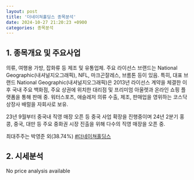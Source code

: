 ```yaml
---
layout: post
title: '더네이쳐홀딩스 종목분석'
date: 2024-10-27 21:20:23 +0900
categories: 종목분석
---
```


## 1. 종목개요 및 주요사업

의류, 여행용 가방, 잡화류 등 제조 및 유통업체. 주요 라이선스 브랜드는 National Geographic(내셔널지오그래픽), NFL, 마크곤잘레스, 브롬톤 등이 있음. 특히, 대표 브랜드 National Geographic(내셔널지오그래픽)은 2013년 라이선스 계약을 체결한 이후 국내 주요 백화점, 주요 상권에 위치한 대리점 및 프리미엄 아울렛과 온라인 쇼핑 플랫폼을 통해 판매 중. 워터스포츠, 애슬레저 의류 수출, 제조, 판매업을 영위하는 코스닥 상장사 배럴을 자회사로 보유.

23년 9월부터 중국내 직영 매장 오픈 등 중국 사업 확장을 진행중이며 24년 2분기 홍콩, 중국, 대만 등 주요 중화권 시장 진출을 위해 다수의 직영 매장을 오픈 중.

최대주주는 박영준 외(38.74%)
[#더네이쳐홀딩스](#)

## 2. 시세분석

No price analysis available
